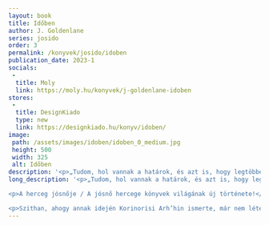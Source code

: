 ```yaml
---
layout: book
title: Időben
author: J. Goldenlane
series: josido
order: 3
permalink: /konyvek/josido/idoben
publication_date: 2023-1
socials:
 -
  title: Moly
  link: https://moly.hu/konyvek/j-goldenlane-idoben
stores:
 -
  title: DesignKiado
  type: new
  link: https://designkiado.hu/konyv/idoben/
image: 
 path: /assets/images/idoben/idoben_0_medium.jpg
 height: 500
 width: 325
 alt: Időben
description: '<p>„Tudom, hol vannak a határok, és azt is, hogy legtöbbet átléphetem.” [...]</p>'
long_description: '<p>„Tudom, hol vannak a határok, és azt is, hogy legtöbbet átléphetem.”</p>

<p>A herceg jósnője / A jósnő hercege könyvek világának új története!</p>

<p>Szithan, ahogy annak idején Korinorisi Arh’hin ismerte, már nem létezik. Az eget gyárak füstje festi feketére, gőzmozdony húzta vonatok járják az alföldet, és a város felett ott ragyog az Egyetem mágikus villámokkal szabdalt rézkupolája. Ám ebben az új Szithanban is élnek magiszterek, akik az akaratukhoz hajlítják az időt, és nehezen átlátható játszmákat játszanak hol egymás ellen, hol a Birodalomért, hol pedig csak az egyszerű túlélésért.</p>'
---
```


